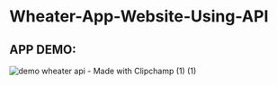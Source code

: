 ﻿# Wheater-App-Website-Using-API

## APP DEMO:
![demo wheater api - Made with Clipchamp (1) (1)](https://github.com/user-attachments/assets/8919b54c-26e1-461f-9a74-b10fa9c83e62)

